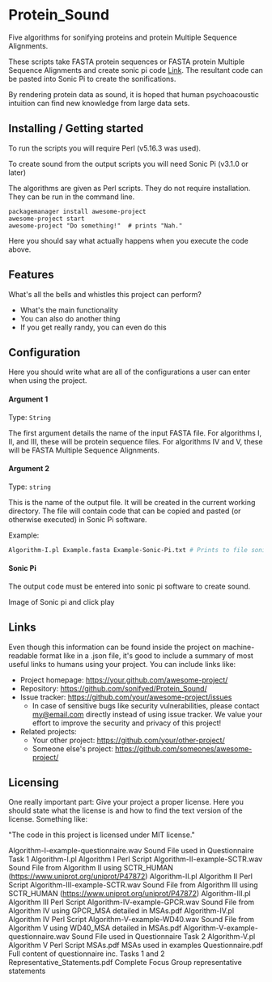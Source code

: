 # Protein_Sound
Five algorithms for sonifying proteins and protein Multiple Sequence Alignments.

These scripts take FASTA protein sequences or FASTA protein Multiple Sequence Alignments and create sonic pi code [Link](https://sonic-pi.net). The resultant code can be pasted into Sonic Pi to create the sonifications. 

By rendering protein data as sound, it is hoped that human psychoacoustic intuition can find new knowledge from large data sets.

## Installing / Getting started
To run the scripts you will require Perl (v5.16.3 was used). 

To create sound from the output scripts you will need Sonic Pi (v3.1.0 or later)


The algorithms are given as Perl scripts. They do not require installation. They can be run in the command line. 



```shell
packagemanager install awesome-project
awesome-project start
awesome-project "Do something!"  # prints "Nah."
```

Here you should say what actually happens when you execute the code above.

## Features

What's all the bells and whistles this project can perform?
* What's the main functionality
* You can also do another thing
* If you get really randy, you can even do this

## Configuration

Here you should write what are all of the configurations a user can enter when
using the project.

#### Argument 1
Type: `String`  

The first argument details the name of the input FASTA file. For algorithms I, II, and III, these will be protein sequence files. For algorithms IV and V, these will be FASTA Multiple Sequence Alignments.

#### Argument 2
Type: `string`  

This is the name of the output file. It will be created in the current working directory. The file will contain code that can be copied and pasted (or otherwise executed) in Sonic Pi software.

Example:
```bash
Algorithm-I.pl Example.fasta Example-Sonic-Pi.txt # Prints to file sonic-pi code for sonifictaion 
```

#### Sonic Pi
The output code must be entered into sonic pi software to create sound. 

Image of Sonic pi and click play


## Links

Even though this information can be found inside the project on machine-readable
format like in a .json file, it's good to include a summary of most useful
links to humans using your project. You can include links like:

- Project homepage: https://your.github.com/awesome-project/
- Repository: https://github.com/sonifyed/Protein_Sound/
- Issue tracker: https://github.com/your/awesome-project/issues
  - In case of sensitive bugs like security vulnerabilities, please contact
    my@email.com directly instead of using issue tracker. We value your effort
    to improve the security and privacy of this project!
- Related projects:
  - Your other project: https://github.com/your/other-project/
  - Someone else's project: https://github.com/someones/awesome-project/


## Licensing

One really important part: Give your project a proper license. Here you should
state what the license is and how to find the text version of the license.
Something like:

"The code in this project is licensed under MIT license."



Algorithm-I-example-questionnaire.wav		Sound File used in Questionnaire Task 1
Algorithm-I.pl					                Algorithm I Perl Script
Algorithm-II-example-SCTR.wav			      Sound File from Algorithm II using SCTR_HUMAN (https://www.uniprot.org/uniprot/P47872)
Algorithm-II.pl					                Algorithm II Perl Script
Algorithm-III-example-SCTR.wav			    Sound File from Algorithm III using SCTR_HUMAN (https://www.uniprot.org/uniprot/P47872)
Algorithm-III.pl				                Algorithm III Perl Script
Algorithm-IV-example-GPCR.wav			      Sound File from Algorithm IV using GPCR_MSA detailed in MSAs.pdf
Algorithm-IV.pl					                Algorithm IV Perl Script
Algorithm-V-example-WD40.wav			      Sound File from Algorithm V using WD40_MSA detailed in MSAs.pdf
Algorithm-V-example-questionnaire.wav		Sound File used in Questionnaire Task 2
Algorithm-V.pl					                Algorithm V Perl Script
MSAs.pdf					                      MSAs used in examples
Questionnaire.pdf				                Full content of questionnaire inc. Tasks 1 and 2
Representative_Statements.pdf			      Complete Focus Group representative statements

